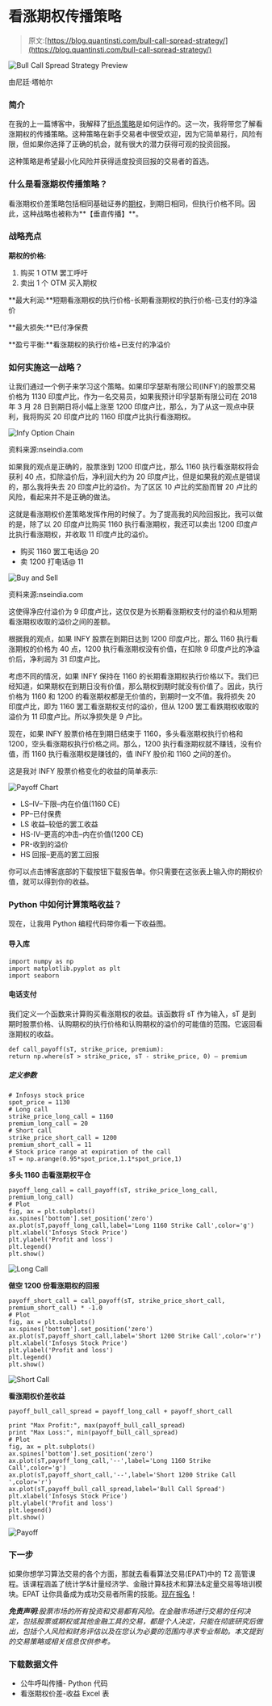 # 看涨期权传播策略

> 原文:[https://blog.quantinsti.com/bull-call-spread-strategy/](https://blog.quantinsti.com/bull-call-spread-strategy/)

![Bull Call Spread Strategy Preview](../Images/2ed4209067320f1becd93358312dea47.png)

由尼廷·塔帕尔

### **简介**

在我的上一篇博客中，我解释了[扼杀策略](https://blog.quantinsti.com/long-strangle-option-strategy-in-python/)是如何运作的。这一次，我将带您了解看涨期权的传播策略。这种策略在新手交易者中很受欢迎，因为它简单易行，风险有限，但如果你选择了正确的机会，就有很大的潜力获得可观的投资回报。

这种策略是希望最小化风险并获得适度投资回报的交易者的首选。

### **什么是看涨期权传播策略？**

看涨期权价差策略包括相同基础证券的[期权](http://s.bl-1.com/h/cgFQDB8B?url=https://quantra.quantinsti.com/course/options-trading-strategies-python-basic)，到期日相同，但执行价格不同。因此，这种战略也被称为**【垂直传播】**。

### **战略亮点**

**期权的价格:**

1.  购买 1 OTM 罢工呼吁
2.  卖出 1 个 OTM 买入期权

**最大利润:**短期看涨期权的执行价格-长期看涨期权的执行价格-已支付的净溢价

**最大损失:**已付净保费

**盈亏平衡:**看涨期权的执行价格+已支付的净溢价

### **如何实施这一战略？**

让我们通过一个例子来学习这个策略。如果印孚瑟斯有限公司(INFY)的股票交易价格为 1130 印度卢比，作为一名交易员，如果我预计印孚瑟斯有限公司在 2018 年 3 月 28 日到期日将小幅上涨至 1200 印度卢比，那么，为了从这一观点中获利，我将购买 20 印度卢比的 1160 印度卢比执行看涨期权。

![Infy Option Chain](../Images/26a3f66611a9d50148eee203a4e84edc.png)

资料来源:nseindia.com

如果我的观点是正确的，股票涨到 1200 印度卢比，那么 1160 执行看涨期权将会获利 40 点，扣除溢价后，净利润大约为 20 印度卢比，但是如果我的观点是错误的，那么我将失去 20 印度卢比的溢价。为了区区 10 卢比的奖励而冒 20 卢比的风险，看起来并不是正确的做法。

这就是看涨期权价差策略发挥作用的时候了。为了提高我的风险回报比，我可以做的是，除了以 20 印度卢比购买 1160 执行看涨期权，我还可以卖出 1200 印度卢比执行看涨期权，并收取 11 印度卢比的溢价。

*   购买 1160 罢工电话@ 20
*   卖 1200 打电话@ 11

![Buy and Sell](../Images/f039ccdb6d3fcdc241e274ddc6d2b3e8.png)

资料来源:nseindia.com

这使得净应付溢价为 9 印度卢比，这仅仅是为长期看涨期权支付的溢价和从短期看涨期权收取的溢价之间的差额。

根据我的观点，如果 INFY 股票在到期日达到 1200 印度卢比，那么 1160 执行看涨期权的价格为 40 点，1200 执行看涨期权没有价值，在扣除 9 印度卢比的净溢价后，净利润为 31 印度卢比。

考虑不同的情况，如果 INFY 保持在 1160 的长期看涨期权执行价格以下。我们已经知道，如果期权在到期日没有价值，那么期权到期时就没有价值了。因此，执行价格为 1160 和 1200 的看涨期权都是无价值的，到期时一文不值。我将损失 20 印度卢比，即为 1160 罢工看涨期权支付的溢价，但从 1200 罢工看跌期权收取的溢价为 11 印度卢比。所以净损失是 9 卢比。

现在，如果 INFY 股票价格在到期日结束于 1160，多头看涨期权执行价格和 1200，空头看涨期权执行价格之间。那么，1200 执行看涨期权就不赚钱，没有价值，而 1160 执行看涨期权是赚钱的，值 INFY 股价和 1160 之间的差价。

这是我对 INFY 股票价格变化的收益的简单表示:

![Payoff Chart](../Images/ff40c5cf6a08f0f08f90bb5c52024e53.png)

*   LS–IV–下限–内在价值(1160 CE)
*   PP–已付保费
*   LS 收益–较低的罢工收益
*   HS-IV–更高的冲击–内在价值(1200 CE)
*   PR-收到的溢价
*   HS 回报–更高的罢工回报

你可以点击博客底部的下载按钮下载报告单。你只需要在这张表上输入你的期权价值，就可以得到你的收益。

### **Python 中如何计算策略收益？**

现在，让我用 Python 编程代码带你看一下收益图。

#### **导入库**

```
import numpy as np
import matplotlib.pyplot as plt
import seaborn
```

#### **电话支付**

我们定义一个函数来计算购买看涨期权的收益。该函数将 sT 作为输入，sT 是到期时股票价格、认购期权的执行价格和认购期权的溢价的可能值的范围。它返回看涨期权的收益。

```
def call_payoff(sT, strike_price, premium):
return np.where(sT > strike_price, sT - strike_price, 0) – premium
```

##### **定义参数**

```
# Infosys stock price
spot_price = 1130
# Long call
strike_price_long_call = 1160
premium_long_call = 20
# Short call
strike_price_short_call = 1200
premium_short_call = 11
# Stock price range at expiration of the call
sT = np.arange(0.95*spot_price,1.1*spot_price,1)
```

**多头 1160 击看涨期权平仓**

```
payoff_long_call = call_payoff(sT, strike_price_long_call, premium_long_call)
# Plot
fig, ax = plt.subplots()
ax.spines['bottom'].set_position('zero')
ax.plot(sT,payoff_long_call,label='Long 1160 Strike Call',color='g')
plt.xlabel('Infosys Stock Price')
plt.ylabel('Profit and loss')
plt.legend()
plt.show()
```

![Long Call](../Images/879bd1d79c848eda0451de8b322653a0.png)

**做空 1200 份看涨期权的回报**

```
payoff_short_call = call_payoff(sT, strike_price_short_call, premium_short_call) * -1.0
# Plot
fig, ax = plt.subplots()
ax.spines['bottom'].set_position('zero')
ax.plot(sT,payoff_short_call,label='Short 1200 Strike Call',color='r')
plt.xlabel('Infosys Stock Price')
plt.ylabel('Profit and loss')
plt.legend()
plt.show()
```

![Short Call](../Images/5299c68d3745b4ee6d38b1e76bfccf06.png)

**看涨期权价差收益**

```
payoff_bull_call_spread = payoff_long_call + payoff_short_call

print "Max Profit:", max(payoff_bull_call_spread)
print "Max Loss:", min(payoff_bull_call_spread)
# Plot
fig, ax = plt.subplots()
ax.spines['bottom'].set_position('zero')
ax.plot(sT,payoff_long_call,'--',label='Long 1160 Strike Call',color='g')
ax.plot(sT,payoff_short_call,'--',label='Short 1200 Strike Call ',color='r')
ax.plot(sT,payoff_bull_call_spread,label='Bull Call Spread')
plt.xlabel('Infosys Stock Price')
plt.ylabel('Profit and loss')
plt.legend()
plt.show()
```

![Payoff](../Images/b43772af15279a44cf57c576ff03e7f3.png)

### **下一步**

如果你想学习算法交易的各个方面，那就去看看算法交易(EPAT)中的 T2 高管课程。该课程涵盖了统计学&计量经济学、金融计算&技术和算法&定量交易等培训模块。EPAT 让你具备成为成功交易者所需的技能。[现在报名](https://www.quantinsti.com/epat/)！

***免责声明**:股票市场的所有投资和交易都有风险。在金融市场进行交易的任何决定，包括股票或期权或其他金融工具的交易，都是个人决定，只能在彻底研究后做出，包括个人风险和财务评估以及在您认为必要的范围内寻求专业帮助。本文提到的交易策略或相关信息仅供参考。*

### **下载数据文件**

*   公牛呼叫传播- Python 代码
*   看涨期权价差-收益 Excel 表